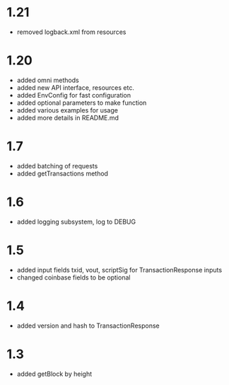 # 1.21

* removed logback.xml from resources

# 1.20

* added omni methods
* added new API interface, resources etc.
* added EnvConfig for fast configuration 
* added optional parameters to make function
* added various examples for usage
* added more details in README.md

# 1.7

* added batching of requests
* added getTransactions method

# 1.6

* added logging subsystem, log to DEBUG

# 1.5

* added input fields txid, vout, scriptSig for TransactionResponse inputs  
* changed coinbase fields to be optional

# 1.4

* added version and hash to TransactionResponse

# 1.3

* added getBlock by height
